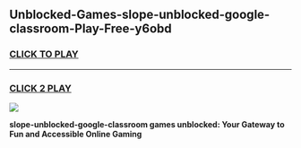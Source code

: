 
## Unblocked-Games-slope-unblocked-google-classroom-Play-Free-y6obd
<h3>
<a href="https://premium76.site?title=slope-unblocked-google-classroom&ref=23A">CLICK TO PLAY</a></h3>
<hr>

<h3>
<a href="https://premium76.site?title=slope-unblocked-google-classroom&ref=23A">CLICK 2 PLAY</a>
  
</h3>

<a href="https://premium76.site?title=slope-unblocked-google-classroom&ref=23A"><img src="https://clearcache.store/games.png"></a>


**slope-unblocked-google-classroom games unblocked: Your Gateway to Fun and Accessible Online Gaming**
